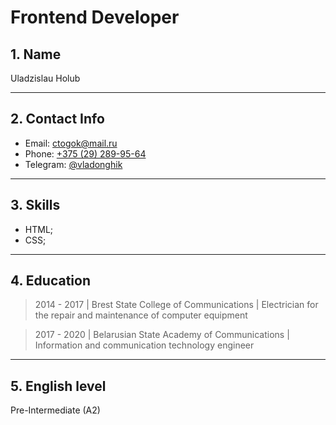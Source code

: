 # Frontend Developer

## 1. Name

Uladzislau Holub

---

## 2. Contact Info

* Email: [ctogok@mail.ru](mailto:ctogok@mail.ru)
* Phone: [+375 (29) 289-95-64](tel:+375298299564)
* Telegram: [@vladonghik](https://t.me/vladonghik)

---

## 3. Skills

- HTML;
- CSS;

---

## 4. Education

> 2014 - 2017 | Brest State College of Communications | Electrician for the repair and maintenance of computer equipment

> 2017 - 2020 | Belarusian State Academy of Communications | Information and communication technology engineer

---

## 5. English level

Pre-Intermediate (A2)
